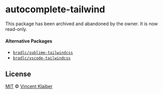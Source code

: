 # autocomplete-tailwind

This package has been archived and abandoned by the owner. It is now read-only.

#### Alternative Packages

- [`bradlc/sublime-tailwindcss`](https://github.com/bradlc/sublime-tailwindcss#readme)
- [`bradlc/vscode-tailwindcss`](https://github.com/bradlc/vscode-tailwindcss#readme)

## License

[MIT](LICENSE) © [Vincent Klaiber](https://doubledip.se)
